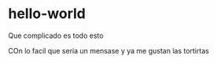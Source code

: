 # hello-world

Que complicado es todo esto

COn lo facil que sería un mensase y ya
me gustan las tortirtas
